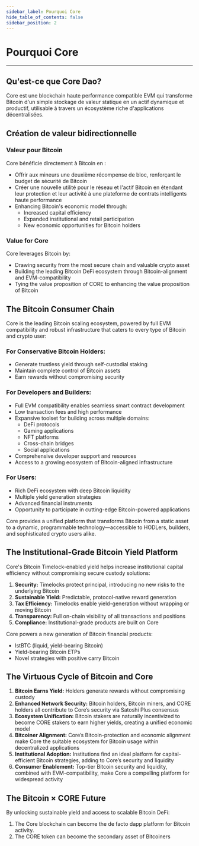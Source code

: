 ```yaml
---
sidebar_label: Pourquoi Core
hide_table_of_contents: false
sidebar_position: 2
---
```


# Pourquoi Core

---

## Qu'est-ce que Core Dao?

Core est une blockchain haute performance compatible EVM qui transforme Bitcoin d'un simple stockage de valeur statique en un actif dynamique et productif, utilisable à travers un écosystème riche d'applications décentralisées.

## Création de valeur bidirectionnelle

### Valeur pour Bitcoin

Core bénéficie directement à Bitcoin en :

- Offrir aux mineurs une deuxième récompense de bloc, renforçant le budget de sécurité de Bitcoin
- Créer une nouvelle utilité pour le réseau et l'actif Bitcoin en étendant leur protection et leur activité à une plateforme de contrats intelligents haute performance
- Enhancing Bitcoin's economic model through:
  - Increased capital efficiency
  - Expanded institutional and retail participation
  - New economic opportunities for Bitcoin holders

### Value for Core

Core leverages Bitcoin by:

- Drawing security from the most secure chain and valuable crypto asset
- Building the leading Bitcoin DeFi ecosystem through Bitcoin-alignment and EVM-compatibility
- Tying the value proposition of CORE to enhancing the value proposition of Bitcoin

## The Bitcoin Consumer Chain

Core is the leading Bitcoin scaling ecosystem, powered by full EVM compatibility and robust infrastructure that caters to every type of Bitcoin and crypto user:

### For Conservative Bitcoin Holders:

- Generate trustless yield through self-custodial staking
- Maintain complete control of Bitcoin assets
- Earn rewards without compromising security

### For Developers and Builders:

- Full EVM compatibility enables seamless smart contract development
- Low transaction fees and high performance
- Expansive toolset for building across multiple domains:
  - DeFi protocols
  - Gaming applications
  - NFT platforms
  - Cross-chain bridges
  - Social applications
- Comprehensive developer support and resources
- Access to a growing ecosystem of Bitcoin-aligned infrastructure

### For Users:

- Rich DeFi ecosystem with deep Bitcoin liquidity
- Multiple yield generation strategies
- Advanced financial instruments
- Opportunity to participate in cutting-edge Bitcoin-powered applications

Core provides a unified platform that transforms Bitcoin from a static asset to a dynamic, programmable technology—accessible to HODLers, builders, and sophisticated crypto users alike.

## The Institutional-Grade Bitcoin Yield Platform

Core's Bitcoin Timelock-enabled yield helps increase institutional capital efficiency without compromising secure custody solutions:

1. **Security:** Timelocks protect principal, introducing no new risks to the underlying Bitcoin
2. **Sustainable Yield:** Predictable, protocol-native reward generation
3. **Tax Efficiency:** Timelocks enable yield-generation without wrapping or moving Bitcoin
4. **Transparency:** Full on-chain visibility of all transactions and positions
5. **Compliance:** Institutional-grade products are built on Core

Core powers a new generation of Bitcoin financial products:

- lstBTC (liquid, yield-bearing Bitcoin)
- Yield-bearing Bitcoin ETPs
- Novel strategies with positive carry Bitcoin

## The Virtuous Cycle of Bitcoin and Core

1. **Bitcoin Earns Yield:** Holders generate rewards without compromising custody
2. **Enhanced Network Security:** Bitcoin holders, Bitcoin miners, and CORE holders all contribute to Core’s security via Satoshi Plus consensus
3. **Ecosystem Unification:** Bitcoin stakers are naturally incentivized to become CORE stakers to earn higher yields, creating a unified economic model
4. **Bitcoiner Alignment:** Core’s Bitcoin-protection and economic alignment make Core the suitable ecosystem for Bitcoin usage within decentralized applications
5. **Institutional Adoption:** Institutions find an ideal platform for capital-efficient Bitcoin strategies, adding to Core’s security and liquidity
6. **Consumer Enablement:** Top-tier Bitcoin security and liquidity, combined with EVM-compatibility, make Core a compelling platform for widespread activity

## The Bitcoin × CORE Future

By unlocking sustainable yield and access to scalable Bitcoin DeFi:

1. The Core blockchain can become the de facto dapp platform for Bitcoin activity.
2. The CORE token can become the secondary asset of Bitcoiners
